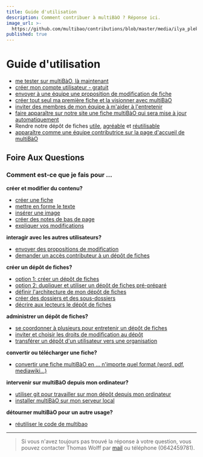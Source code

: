 ```yaml
---
title: Guide d'utilisation
description: Comment contribuer à multiBàO ? Réponse ici.
image_url: >-
  https://github.com/multibao/contributions/blob/master/media/ilya_plekhanov_cc-by-sa.jpg?raw=true
published: true
---
```


# Guide d'utilisation

* [me tester sur multiBàO, là maintenant](http://multibao.org/#multibao/documentation/tree/master/test)
* [créer mon compte utilisateur - gratuit](http://multibao.org/#multibao/documentation/blob/master/fiches/creer_compte.md)
* [envoyer à une équipe une proposition de modification de fiche](http://www.multibao.org/#multibao/documentation/blob/master/fiches/proposer_modification.md)
* [créer tout seul ma première fiche et la visionner avec multiBàO](http://multibao.org/#multibao/documentation/blob/master/fiches/creer_fiche_multibao.md) 
* [inviter des membres de mon équipe à m'aider à l'entretenir](http://multibao.org/#multibao/documentation/blob/master/fiches/choisir_ses_collaborateurs.md) 
* [faire apparaître sur notre site une fiche multiBàO qui sera mise à jour automatiquement](http://www.multibao.org/#multibao/documentation/blob/master/fiches/integrer_fiche_site.md)
* Rendre notre dépôt de fiches [utile](http://www.multibao.org/#multibao/documentation/blob/master/fiches/fiches_utiles.md), [agréable](http://www.multibao.org/#multibao/documentation/blob/master/fiches/fiches_agreables.md) et [réutilisable](http://www.multibao.org/#multibao/documentation/blob/master/fiches/fiches_reutilisables.md)
* [apparaître comme une équipe contributrice sur la page d'accueil de multiBàO](http://multibao.org/#multibao/documentation/blob/master/fiches/connecter_depot_multibao.md) 

## Foire Aux Questions

### Comment est-ce que je fais pour ...

**créer et modifier du contenu?**

* [créer une fiche](http://multibao.org/#multibao/documentation/blob/master/fiches/creer_fiche_multibao.md)
* [mettre en forme le texte](http://multibao.org/#multibao/documentation/blob/master/fiches/mise_forme_texte.md)
* [insérer une image](http://multibao.org/#multibao/documentation/blob/master/fiches/inserer_image.md)
* [créer des notes de bas de page](http://multibao.org/#multibao/documentation/blob/master/fiches/notes_pied_page.md)
* [expliquer vos modifications](http://multibao.org/#multibao/documentation/blob/master/fiches/commenter_modification_ajout.md)

**interagir avec les autres utilisateurs?**

* [envoyer des propositions de modification](http://www.multibao.org/#multibao/documentation/blob/master/fiches/proposer_modification.md)
* [demander un accès contributeur à un dépôt de fiches](http://www.multibao.org/#multibao/documentation/blob/master/fiches/demander_acces_contributeur.md)

**créer un dépôt de fiches?**

* [option 1: créer un dépôt de fiches](http://multibao.org/#multibao/documentation/blob/master/fiches/creer_depot_fiches.md)
* [option 2: dupliquer et utiliser un dépôt de fiches pré-préparé](https://github.com/multibao/modele_de_depot)
* [définir l'architecture de mon dépôt de fiches](http://multibao.org/#multibao/documentation/blob/master/fiches/definir_architecture_depot.md)
* [créer des dossiers et des sous-dossiers](http://multibao.org/#multibao/documentation/blob/master/fiches/creer_dossiers.md)
* [décrire aux lecteurs le dépôt de fiches](http://multibao.org/#multibao/documentation/blob/master/fiches/decrire_depot.md)

**administrer un dépôt de fiches?**

* [se coordonner à plusieurs pour entretenir un dépôt de fiches](http://multibao.org/multibao/#multibao/documentation/blob/master/fiches/choisir_ses_collaborateurs.md)
* [inviter et choisir les droits de modification au dépôt](http://multibao.org/multibao/#multibao/documentation/blob/master/fiches/gerer_droits_depot.md)
* [transférer un dépôt d'un utilisateur vers une organisation](http://www.multibao.org/multibao/#multibao/documentation/blob/master/fiches/transferer_depot.md)

**convertir ou télécharger une fiche?**

* [convertir une fiche multiBàO en ... n'importe quel format (word, pdf, mediawiki...)](http://www.multibao.org/#multibao/documentation/blob/master/fiches/telecharger_fiche.md)

**intervenir sur multiBàO depuis mon ordinateur?**

* [utiliser git pour travailler sur mon dépôt depuis mon ordinateur](http://rogerdudler.github.io/git-guide/index.fr.html)
* [installer multiBàO sur mon serveur local](https://github.com/multibao/site)

**détourner multiBàO pour un autre usage?**

* [réutiliser le code de multibao](https://github.com/multibao/site)

---

> Si vous n'avez toujours pas trouvé la réponse à votre question, vous pouvez contacter Thomas Wolff par [mail](mailto:thomas.wolff@cpcoop.fr) ou téléphone (0642459781).
